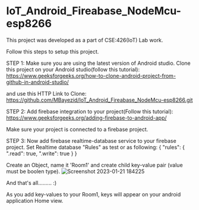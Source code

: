# IoT_Android_Fireabase_NodeMcu-esp8266
This project was developed as a part of CSE:426(IoT) Lab work.

Follow this steps to setup this project.

STEP 1:
Make sure you are using the latest version of Android studio.
Clone this project on your Android studio(follow this tutorial):
https://www.geeksforgeeks.org/how-to-clone-android-project-from-github-in-android-studio/

and use this HTTP Link to Clone:
https://github.com/MBayezid/IoT_Android_Fireabase_NodeMcu-esp8266.git

STEP 2:
Add firebase integration to your project(Follow this tutorial):
https://www.geeksforgeeks.org/adding-firebase-to-android-app/

Make sure your project is connected to a firebase project.

STEP 3:
Now add firebase realtime-database service to your firebase project.
Set Realtime database "Rules" as test or as following:
{
  "rules": {
    ".read": true,
    ".write": true
  }
}

Create an Object, name it 'Room1' and create child key-value pair (value must be boolen type).
![Screenshot 2023-01-21 184225](https://user-images.githubusercontent.com/42944621/213867332-6f3217bc-6115-4240-934b-d2c6bf6554ab.png)

And that's all......... :)

As you add key-values to your Room1, keys will appear on your android application Home view.


